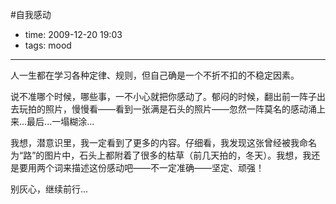 #自我感动

- time: 2009-12-20 19:03
- tags: mood

---

人一生都在学习各种定律、规则，但自己确是一个不折不扣的不稳定因素。

说不准哪个时候，哪些事，一不小心就把你感动了。郁闷的时候，翻出前一阵子出去玩拍的照片，慢慢看——看到一张满是石头的照片——忽然一阵莫名的感动涌上来...最后...一塌糊涂...

我想，潜意识里，我一定看到了更多的内容。仔细看，我发现这张曾经被我命名为“路”的图片中，石头上都附着了很多的枯草（前几天拍的，冬天）。我想，我还是要用两个词来描述这份感动吧——不一定准确——坚定、顽强！

别灰心，继续前行...
